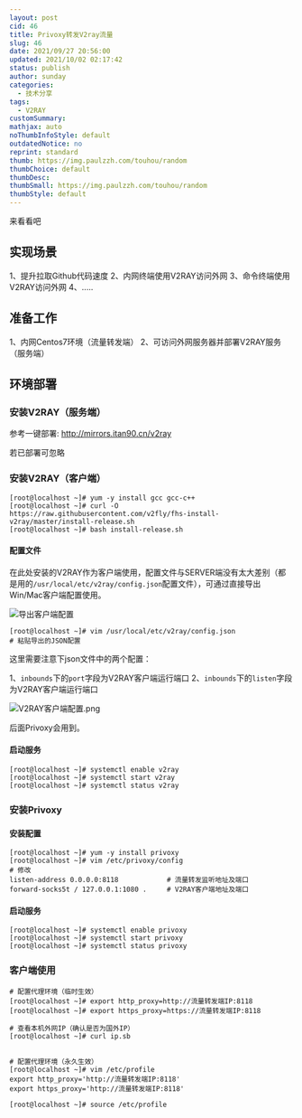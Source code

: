 ```yaml
---
layout: post
cid: 46
title: Privoxy转发V2ray流量
slug: 46
date: 2021/09/27 20:56:00
updated: 2021/10/02 02:17:42
status: publish
author: sunday
categories: 
  - 技术分享
tags: 
  - V2RAY
customSummary: 
mathjax: auto
noThumbInfoStyle: default
outdatedNotice: no
reprint: standard
thumb: https://img.paulzzh.com/touhou/random
thumbChoice: default
thumbDesc: 
thumbSmall: https://img.paulzzh.com/touhou/random
thumbStyle: default
---
```


来看看吧 <!--more-->

## 实现场景

1、提升拉取Github代码速度
2、内网终端使用V2RAY访问外网
3、命令终端使用V2RAY访问外网
4、.....

## 准备工作

1、内网Centos7环境（流量转发端）
2、可访问外网服务器并部署V2RAY服务（服务端）

## 环境部署

### 安装V2RAY（服务端）
    
参考一键部署: http://mirrors.itan90.cn/v2ray

若已部署可忽略

### 安装V2RAY（客户端）

    [root@localhost ~]# yum -y install gcc gcc-c++ 
    [root@localhost ~]# curl -O https://raw.githubusercontent.com/v2fly/fhs-install-v2ray/master/install-release.sh
    [root@localhost ~]# bash install-release.sh


#### 配置文件

在此处安装的V2RAY作为客户端使用，配置文件与SERVER端没有太大差别（都是用的`/usr/local/etc/v2ray/config.json`配置文件），可通过直接导出Win/Mac客户端配置使用。

![导出客户端配置][1]

    [root@localhost ~]# vim /usr/local/etc/v2ray/config.json
    # 粘贴导出的JSON配置

这里需要注意下json文件中的两个配置：

1、`inbounds`下的`port`字段为V2RAY客户端运行端口
2、`inbounds`下的`listen`字段为V2RAY客户端运行端口

![V2RAY客户端配置.png][2]

后面Privoxy会用到。

#### 启动服务

    [root@localhost ~]# systemctl enable v2ray
    [root@localhost ~]# systemctl start v2ray
    [root@localhost ~]# systemctl status v2ray

### 安装Privoxy

#### 安装配置

    [root@localhost ~]# yum -y install privoxy
    [root@localhost ~]# vim /etc/privoxy/config
    # 修改
    listen-address 0.0.0.0:8118            # 流量转发监听地址及端口
    forward-socks5t / 127.0.0.1:1080 .     # V2RAY客户端地址及端口

#### 启动服务

    [root@localhost ~]# systemctl enable privoxy
    [root@localhost ~]# systemctl start privoxy
    [root@localhost ~]# systemctl status privoxy

### 客户端使用

    # 配置代理环境（临时生效）
    [root@localhost ~]# export http_proxy=http://流量转发端IP:8118
    [root@localhost ~]# export https_proxy=https://流量转发端IP:8118

    # 查看本机外网IP（确认是否为国外IP）
    [root@localhost ~]# curl ip.sb


    # 配置代理环境（永久生效）
    [root@localhost ~]# vim /etc/profile
    export http_proxy='http://流量转发端IP:8118'
    export https_proxy='http://流量转发端IP:8118'
    
    [root@localhost ~]# source /etc/profile


  [1]: https://itan90.cn/usr/uploads/2021/09/2251904992.png
  [2]: https://itan90.cn/usr/uploads/2021/09/2852749365.png